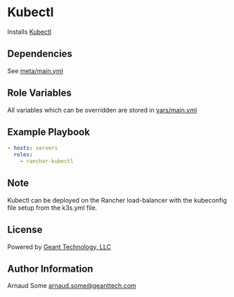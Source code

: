 Kubectl
=========

Installs [Kubectl](https://kubernetes.io/docs/tasks/tools/install-kubectl/)

Dependencies
------------

See [meta/main.yml](meta/main.yml)

Role Variables
--------------

All variables which can be overridden are stored in [vars/main.yml](vars/main.yml)

Example Playbook
----------------

```yml
- hosts: servers
  roles:
    - rancher-kubectl
```

Note
----
Kubectl can be deployed on the Rancher load-balancer with the kubeconfig file setup from the k3s.yml file.


License
-------

Powered by [Geant Technology, LLC](https://www.geanttech.com)

Author Information
------------------

Arnaud Some <arnaud.some@geanttech.com>